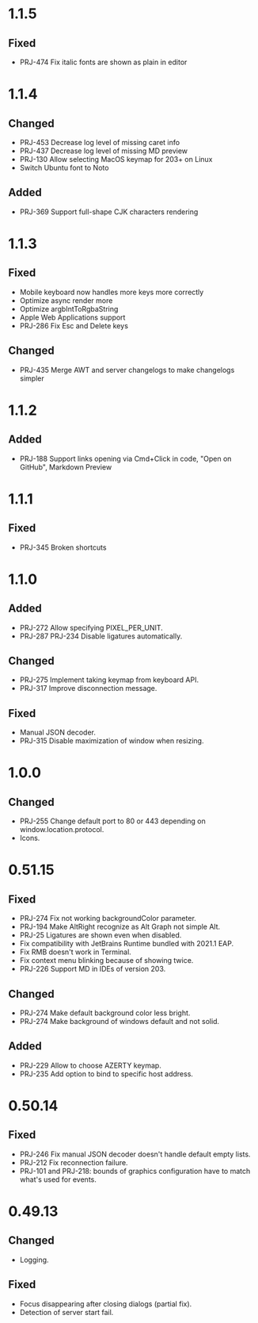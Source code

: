# 1.1.5

## Fixed

- PRJ-474 Fix italic fonts are shown as plain in editor

# 1.1.4

## Changed

- PRJ-453 Decrease log level of missing caret info
- PRJ-437 Decrease log level of missing MD preview
- PRJ-130 Allow selecting MacOS keymap for 203+ on Linux
- Switch Ubuntu font to Noto

## Added

- PRJ-369 Support full-shape CJK characters rendering

# 1.1.3

## Fixed

- Mobile keyboard now handles more keys more correctly
- Optimize async render more
- Optimize argbIntToRgbaString
- Apple Web Applications support
- PRJ-286 Fix Esc and Delete keys

## Changed

- PRJ-435 Merge AWT and server changelogs to make changelogs simpler

# 1.1.2

## Added

- PRJ-188 Support links opening via Cmd+Click in code, "Open on GitHub", Markdown Preview

# 1.1.1

## Fixed

- PRJ-345 Broken shortcuts

# 1.1.0

## Added

- PRJ-272 Allow specifying PIXEL_PER_UNIT.
- PRJ-287 PRJ-234 Disable ligatures automatically.

## Changed

- PRJ-275 Implement taking keymap from keyboard API.
- PRJ-317 Improve disconnection message.

## Fixed

- Manual JSON decoder.
- PRJ-315 Disable maximization of window when resizing.

# 1.0.0

## Changed

- PRJ-255 Change default port to 80 or 443 depending on window.location.protocol.
- Icons.

# 0.51.15

## Fixed

- PRJ-274 Fix not working backgroundColor parameter.
- PRJ-194 Make AltRight recognize as Alt Graph not simple Alt.
- PRJ-25 Ligatures are shown even when disabled.
- Fix compatibility with JetBrains Runtime bundled with 2021.1 EAP.
- Fix RMB doesn't work in Terminal.
- Fix context menu blinking because of showing twice.
- PRJ-226 Support MD in IDEs of version 203.

## Changed

- PRJ-274 Make default background color less bright.
- PRJ-274 Make background of windows default and not solid.

## Added

- PRJ-229 Allow to choose AZERTY keymap.
- PRJ-235 Add option to bind to specific host address.

# 0.50.14

## Fixed

- PRJ-246 Fix manual JSON decoder doesn't handle default empty lists.
- PRJ-212 Fix reconnection failure.
- PRJ-101 and PRJ-218: bounds of graphics configuration have to match what's used for events.

# 0.49.13

## Changed

- Logging.

## Fixed

- Focus disappearing after closing dialogs (partial fix).
- Detection of server start fail.
